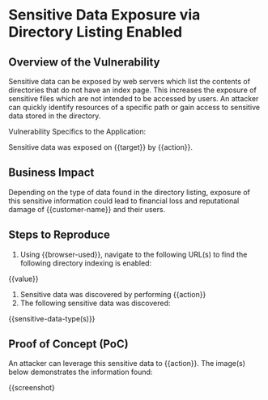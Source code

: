 # Sensitive Data Exposure via Directory Listing Enabled

## Overview of the Vulnerability

Sensitive data can be exposed by web servers which list the contents of directories that do not have an index page. This increases the exposure of sensitive files which are not intended to be accessed by users. An attacker can quickly identify resources of a specific path or gain access to sensitive data stored in the directory.

Vulnerability Specifics to the Application:

Sensitive data was exposed on {{target}} by {{action}}.

## Business Impact

Depending on the type of data found in the directory listing, exposure of this sensitive information could lead to financial loss and reputational damage of {{customer-name}} and their users.

## Steps to Reproduce

1. Using {{browser-used}}, navigate to the following URL(s) to find the following directory indexing is enabled:

{{value}}

1. Sensitive data was discovered by performing {{action}}
1. The following sensitive data was discovered:

{{sensitive-data-type(s)}}

## Proof of Concept (PoC)

An attacker can leverage this sensitive data to {{action}}. The image(s) below demonstrates the information found:

{{screenshot}
